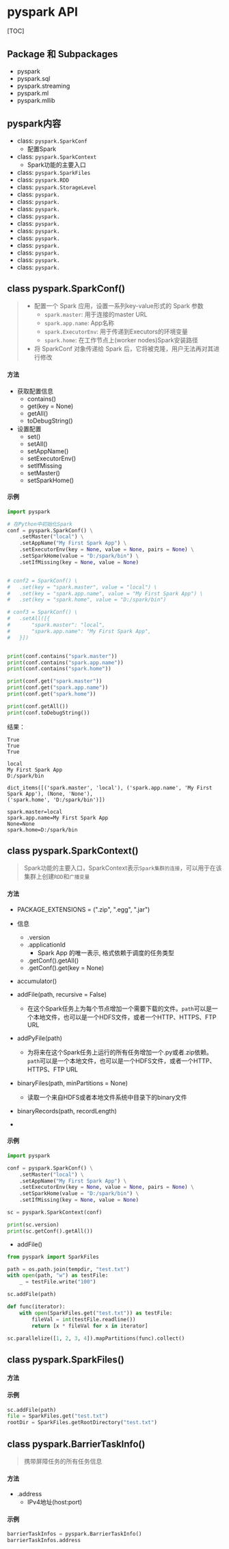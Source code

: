 

# pyspark API

[TOC]

## Package 和 Subpackages

* pyspark
* pyspark.sql
* pyspark.streaming
* pyspark.ml
* pyspark.mllib


## pyspark内容

* class: `pyspark.SparkConf`
	- 配置Spark
* class: `pyspark.SparkContext`
	- Spark功能的主要入口
* class: `pyspark.SparkFiles`
* class: `pyspark.RDD`
* class: `pyspark.StorageLevel`
* class: `pyspark.`
* class: `pyspark.`
* class: `pyspark.`
* class: `pyspark.`
* class: `pyspark.`
* class: `pyspark.`
* class: `pyspark.`
* class: `pyspark.`
* class: `pyspark.`
* class: `pyspark.`
* class: `pyspark.`


## class pyspark.SparkConf()

> * 配置一个 Spark 应用，设置一系列key-value形式的 Spark  参数
>     - `spark.master`: 用于连接的master URL
> 	  - `spark.app.name`: App名称
>     - `spark.ExecutorEnv`: 用于传递到Executors的环境变量
>     - `spark.home`: 在工作节点上(worker nodes)Spark安装路径
> * 将 SparkConf 对象传递给 Spark 后，它将被克隆，用户无法再对其进行修改

#### 方法

* 获取配置信息
	- contains()
	- get(key = None)
	- getAll()
	- toDebugString()
* 设置配置
	- set()
	- setAll()
	- setAppName()
	- setExecutorEnv()
	- setIfMissing
	- setMaster()
	- setSparkHome()

#### 示例


```python
import pyspark 

# 在Python中初始化Spark
conf = pyspark.SparkConf() \
	.setMaster("local") \
	.setAppName("My First Spark App") \
	.setExecutorEnv(key = None, value = None, pairs = None) \
	.setSparkHome(value = "D:/spark/bin") \
	.setIfMissing(key = None, value = None)


# conf2 = SparkConf() \
# 	.set(key = "spark.master", value = "local") \
# 	.set(key = "spark.app.name", value = "My First Spark App") \
# 	.set(key = "spark.home", value = "D:/spark/bin")

# conf3 = SparkConf() \
# 	.setAll([{
# 		"spark.master": "local",
# 		"spark.app.name": "My First Spark App",
# 	}])


print(conf.contains("spark.master"))
print(conf.contains("spark.app.name"))
print(conf.contains("spark.home"))

print(conf.get("spark.master"))
print(conf.get("spark.app.name"))
print(conf.get("spark.home"))

print(conf.getAll())
print(conf.toDebugString())
```

结果：

```
True
True
True

local
My First Spark App
D:/spark/bin

dict_items([('spark.master', 'local'), ('spark.app.name', 'My First Spark App'), (None, 'None'), 
('spark.home', 'D:/spark/bin')])

spark.master=local
spark.app.name=My First Spark App
None=None
spark.home=D:/spark/bin
```


## class pyspark.SparkContext()

> Spark功能的主要入口，SparkContext表示`Spark集群的连接`，可以用于在该集群上创建`RDD`和`广播变量`

#### 方法

* PACKAGE_EXTENSIONS = (".zip", ".egg", ".jar")
* 信息
	- .version
	- .applicationId
		- Spark App 的唯一表示, 格式依赖于调度的任务类型
	- .getConf().getAll()
	- .getConf().get(key = None)
* accumulator()
* addFile(path, recursive = False)
	- 在这个Spark任务上为每个节点增加一个需要下载的文件。`path`可以是一个本地文件，也可以是一个HDFS文件，或者一个HTTP、HTTPS、FTP URL
* addPyFile(path)
	- 为将来在这个Spark任务上运行的所有任务增加一个.py或者.zip依赖。`path`可以是一个本地文件，也可以是一个HDFS文件，或者一个HTTP、HTTPS、FTP URL


* binaryFiles(path, minPartitions = None)
	- 读取一个来自HDFS或者本地文件系统中目录下的binary文件
* binaryRecords(path, recordLength)


* 



#### 示例

```python
import pyspark

conf = pyspark.SparkConf() \
	.setMaster("local") \
	.setAppName("My First Spark App") \
	.setExecutorEnv(key = None, value = None, pairs = None) \
	.setSparkHome(value = "D:/spark/bin") \
	.setIfMissing(key = None, value = None)

sc = pyspark.SparkContext(conf)

print(sc.version)
print(sc.getConf().getAll())
```

* addFile()

```python
from pyspark import SparkFiles

path = os.path.join(tempdir, "test.txt")
with open(path, "w") as testFile:
	_ = testFile.write("100")

sc.addFile(path)

def func(iterator):
	with open(SparkFiles.get("test.txt")) as testFile:
		fileVal = int(testFile.readline())
		return [x * fileVal for x in iterator]

sc.parallelize([1, 2, 3, 4]).mapPartitions(func).collect()
```


## class pyspark.SparkFiles()

> 

#### 方法

#### 示例

```python
sc.addFile(path)
file = SparkFiles.get("test.txt")
rootDir = SparkFiles.getRootDirectory("test.txt")
```









## class pyspark.BarrierTaskInfo()

> 携带屏障任务的所有任务信息

#### 方法

* .address
	- IPv4地址(host:port)

#### 示例

```python
barrierTaskInfos = pyspark.BarrierTaskInfo()
barrierTaskInfos.address
```